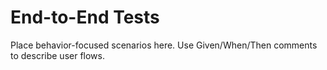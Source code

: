 <!-- SPDX-License-Identifier: MPL-2.0 -->
# End-to-End Tests

Place behavior-focused scenarios here. Use Given/When/Then comments to describe user flows.
